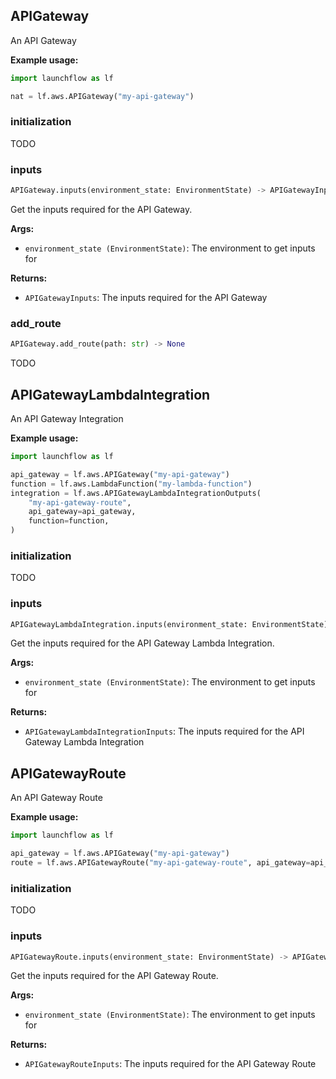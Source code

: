 ## APIGateway

An API Gateway

****Example usage:****
```python
import launchflow as lf

nat = lf.aws.APIGateway("my-api-gateway")
```

### initialization

TODO

### inputs

```python
APIGateway.inputs(environment_state: EnvironmentState) -> APIGatewayInputs
```

Get the inputs required for the API Gateway.

**Args:**
 - `environment_state (EnvironmentState)`: The environment to get inputs for

**Returns:**
 - `APIGatewayInputs`: The inputs required for the API Gateway

### add\_route

```python
APIGateway.add_route(path: str) -> None
```

TODO

## APIGatewayLambdaIntegration

An API Gateway Integration

****Example usage:****
```python
import launchflow as lf

api_gateway = lf.aws.APIGateway("my-api-gateway")
function = lf.aws.LambdaFunction("my-lambda-function")
integration = lf.aws.APIGatewayLambdaIntegrationOutputs(
    "my-api-gateway-route",
    api_gateway=api_gateway,
    function=function,
)
```

### initialization

TODO

### inputs

```python
APIGatewayLambdaIntegration.inputs(environment_state: EnvironmentState) -> APIGatewayLambdaIntegrationInputs
```

Get the inputs required for the API Gateway Lambda Integration.

**Args:**
 - `environment_state (EnvironmentState)`: The environment to get inputs for

**Returns:**
 - `APIGatewayLambdaIntegrationInputs`: The inputs required for the API Gateway Lambda Integration

## APIGatewayRoute

An API Gateway Route

****Example usage:****
```python
import launchflow as lf

api_gateway = lf.aws.APIGateway("my-api-gateway")
route = lf.aws.APIGatewayRoute("my-api-gateway-route", api_gateway=api_gateway)
```

### initialization

TODO

### inputs

```python
APIGatewayRoute.inputs(environment_state: EnvironmentState) -> APIGatewayRouteInputs
```

Get the inputs required for the API Gateway Route.

**Args:**
 - `environment_state (EnvironmentState)`: The environment to get inputs for

**Returns:**
 - `APIGatewayRouteInputs`: The inputs required for the API Gateway Route
